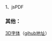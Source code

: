 
1、jsPDF

### 其他：

[3D字体](https://bennettfeely.com/ztext/)（[gihub地址](https://github.com/bennettfeely/bennett/tree/master/ztext)）
